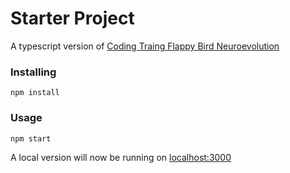 # Starter Project

A typescript version of [Coding Traing Flappy Bird Neuroevolution](https://github.com/CodingTrain/Toy-Neural-Network-JS/tree/master/examples/neuroevolution-flappybird)

### Installing

```
npm install
```

### Usage

```
npm start
```

A local version will now be running on [localhost:3000](http://localhost:3000)
